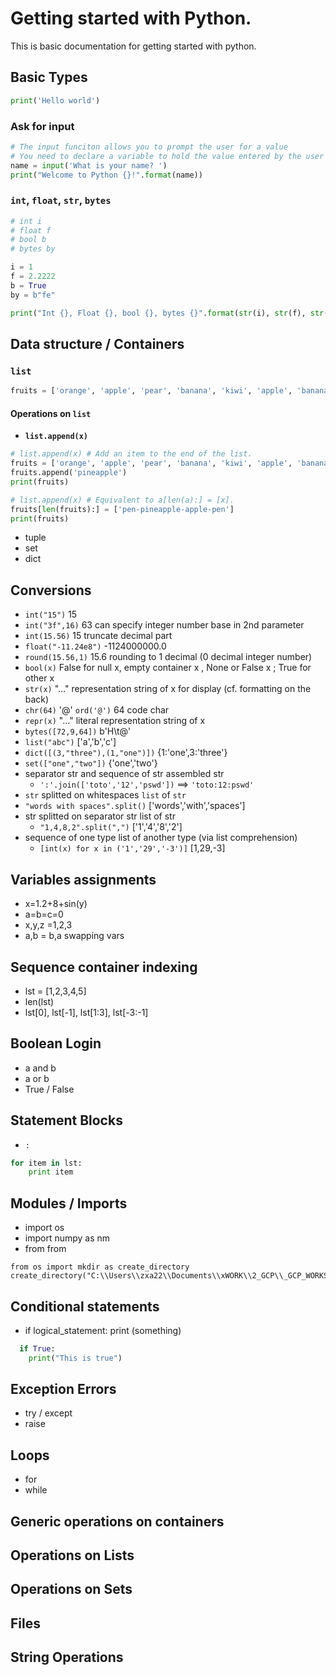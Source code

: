 # Getting started with Python. 

This is basic documentation for getting started with python. 

## Basic Types

```python
print('Hello world')
```

### Ask for input 

```python
# The input funciton allows you to prompt the user for a value
# You need to declare a variable to hold the value entered by the user
name = input('What is your name? ')
print("Welcome to Python {}!".format(name))
```

### `int`, `float`, `str`, `bytes`

```python
# int i
# float f 
# bool b
# bytes by

i = 1
f = 2.2222
b = True
by = b"fe"

print("Int {}, Float {}, bool {}, bytes {}".format(str(i), str(f), str(b), str(by)))
```

## Data structure / Containers

### `list`

```python
fruits = ['orange', 'apple', 'pear', 'banana', 'kiwi', 'apple', 'banana']
```  

#### Operations on `list`

- **`list.append(x)`**
```python
# list.append(x) # Add an item to the end of the list. 
fruits = ['orange', 'apple', 'pear', 'banana', 'kiwi', 'apple', 'banana']
fruits.append('pineapple')
print(fruits)

# list.append(x) # Equivalent to a[len(a):] = [x].
fruits[len(fruits):] = ['pen-pineapple-apple-pen']
print(fruits)
```

  - tuple
  - set
  - dict


## Conversions

  - `int("15")`  15
  - `int("3f",16)`  63 can specify integer number base in 2nd parameter
  - `int(15.56)`  15 truncate decimal part
  - `float("-11.24e8")`  -1124000000.0
  - `round(15.56,1)`  15.6 rounding to 1 decimal (0 decimal  integer number)
  - `bool(x)` False for null x, empty container x , None or False x ; True for other x
  - `str(x)` "…" representation string of x for display (cf. formatting on the back)
  - `chr(64)` '@' `ord('@')` 64 code char
  - `repr(x)` "…" literal representation string of x
  - `bytes([72,9,64])`  b'H\t@'
  - `list("abc")`  ['a','b','c']
  - `dict([(3,"three"),(1,"one")])`  {1:'one',3:'three'}
  - `set(["one","two"])`  {'one','two'}
  - separator str and sequence of str  assembled str
    - `':'.join(['toto','12','pswd'])` ==> `'toto:12:pswd'`
  - `str` splitted on whitespaces  `list` of `str`
  - `"words with spaces".split()`  ['words','with','spaces']
  - str splitted on separator str  list of str 
      - `"1,4,8,2".split(",")`  ['1','4','8','2']
  - sequence of one type  list of another type (via list comprehension)
      - `[int(x) for x in ('1','29','-3')]`  [1,29,-3]

## Variables assignments

  - x=1.2+8+sin(y)
  - a=b=c=0
  - x,y,z =1,2,3 
  - a,b = b,a swapping vars


## Sequence container indexing

  - lst = [1,2,3,4,5]
  - len(lst)
  - lst[0], lst[-1], lst[1:3], lst[-3:-1]

## Boolean Login 

  - a and b 
  - a or b
  - True / False

## Statement Blocks

  - `:` 

```python
for item in lst:
    print item
```

## Modules / Imports

  - import os
  - import numpy as nm
  - from <modle> from 

  ```
  from os import mkdir as create_directory
  create_directory("C:\\Users\\zxa22\\Documents\\xWORK\\2_GCP\\_GCP_WORKSPACE\\iaas_bd_python_scripts\\test")
  ```


## Conditional statements

  - if logical_statement:
      print (something)

  ```python
    if True:
      print("This is true")
  ```

## Exception Errors

  - try / except
  - raise
    
## Loops
  - for
  - while
  
## Generic operations on containers

## Operations on Lists

## Operations on Sets

## Files 

## String Operations




